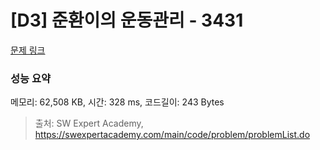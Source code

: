 # [D3] 준환이의 운동관리 - 3431 

[문제 링크](https://swexpertacademy.com/main/code/problem/problemDetail.do?contestProbId=AWE_ZXcqAAMDFAV2) 

### 성능 요약

메모리: 62,508 KB, 시간: 328 ms, 코드길이: 243 Bytes



> 출처: SW Expert Academy, https://swexpertacademy.com/main/code/problem/problemList.do